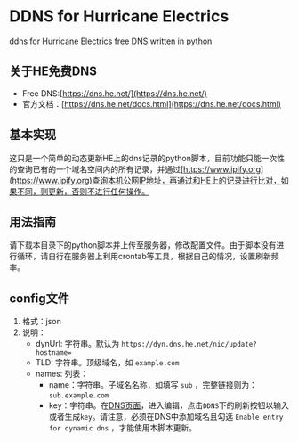 # DDNS for Hurricane Electrics
ddns for Hurricane Electrics free DNS written in python

## 关于HE免费DNS

- Free DNS:[https://dns.he.net/](https://dns.he.net/)
- 官方文档：[https://dns.he.net/docs.html](https://dns.he.net/docs.html)

## 基本实现
这只是一个简单的动态更新HE上的dns记录的python脚本，目前功能只能一次性的查询已有的一个域名空间内的所有记录，并通过[https://www.ipify.org](https://www.ipify.org)查询本机公网IP地址，再通过和HE上的记录进行比对，如果不同，则更新，否则不进行任何操作。

## 用法指南

请下载本目录下的python脚本并上传至服务器，修改配置文件。由于脚本没有进行循环，请自行在服务器上利用crontab等工具，根据自己的情况，设置刷新频率。

## config文件
1. 格式：json
2. 说明：
    - dynUrl: 字符串。默认为 `https://dyn.dns.he.net/nic/update?hostname=`
    - TLD: 字符串。顶级域名，如 `example.com`
    - names: 列表：
        - name：字符串。子域名名称，如填写 `sub` ，完整链接则为：`sub.example.com`
        - key：字符串。在[DNS页面](https://dns.he.net/)，进入编辑，点击`DDNS`下的刷新按钮以输入或者生成`key`。请注意，必须在DNS中添加域名且勾选 `Enable entry for dynamic dns` ，才能使用本脚本更新。
